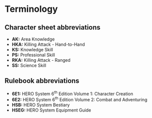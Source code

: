 # Terminology

## Character sheet abbreviations

* **AK:** Area Knowledge
* **HKA:** Killing Attack - Hand-to-Hand
* **KS:** Knowledge Skill
* **PS:** Professional Skill
* **RKA:** Killing Attack - Ranged
* **SS:** Science Skill

## Rulebook abbreviations

* **6E1:** HERO System 6<sup>th</sup> Edition Volume 1: Character Creation
* **6E2:** HERO System 6<sup>th</sup> Edition Volume 2: Combat and Adventuring
* **HSB:** HERO System Bestiary
* **HSEG:** HERO System Equipment Guide

